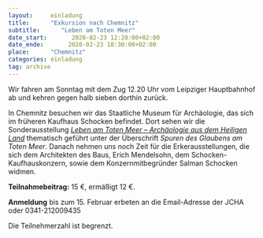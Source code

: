 ```yaml
---
layout:     einladung
title:      "Exkursion nach Chemnitz"
subtitle:      "Leben am Toten Meer"
date_start:       2020-02-23 12:20:00+02:00
date_ende:       2020-02-23 18:30:00+02:00
place:      "Chemnitz"
categories: einladung
tag: archive
---
```


Wir fahren
am Sonntag mit dem Zug 12.20 Uhr vom Leipziger Hauptbahnhof ab
und kehren gegen halb sieben dorthin zurück.

In Chemnitz besuchen wir das Staatliche Museum für Archäologie, das sich im früheren Kaufhaus Schocken befindet.
Dort sehen wir die Sonderausstellung
<a class="link" href="https://www.smac.sachsen.de/sonderausstellungen-leben-am-toten-meer.html">*Leben am Toten Meer – Archäologie aus dem Heiligen Land*</a>
thematisch geführt
unter der Überschrift *Spuren des Glaubens am Toten Meer*.
Danach nehmen uns noch Zeit für die Erkerausstellungen, die sich dem Architekten des Baus, Erich Mendelsohn, dem Schocken-Kaufhauskonzern, sowie dem Konzernmitbegründer Salman Schocken widmen.

**Teilnahmebeitrag:** 15 €, ermäßigt 12 €.

**Anmeldung** bis zum 15. Februar erbeten
an die Email-Adresse der JCHA oder
0341-212009435

Die Teilnehmerzahl ist begrenzt.
